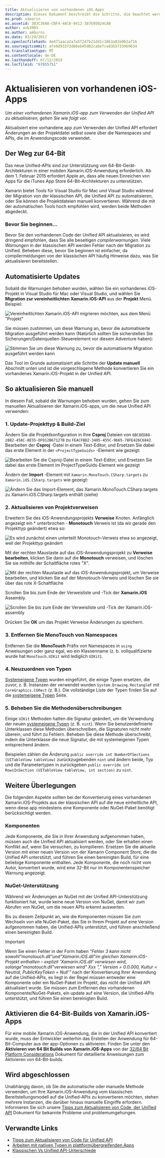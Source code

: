 ```yaml
---
title: Aktualisieren von vorhandenen iOS-Apps
description: Dieses Dokument beschreibt die Schritte, die beachtet werden müssen, um eine Xamarin.iOS-app von der klassischen API, die Unified API zu aktualisieren.
ms.prod: xamarin
ms.assetid: 303C36A8-CBF4-48C0-9412-387E95024CAB
author: asb3993
ms.author: amburns
ms.date: 03/29/2017
ms.openlocfilehash: 4e471aaca2a7a5f247b21dd1c1863a01b062a716
ms.sourcegitcommit: afe9d93373d66eb45d82cabefca83b5733969634
ms.translationtype: MT
ms.contentlocale: de-DE
ms.lasthandoff: 07/12/2019
ms.locfileid: "67855751"
---
```

# <a name="updating-existing-ios-apps"></a>Aktualisieren von vorhandenen iOS-Apps

_Um einer vorhandenen Xamarin.iOS-app zum Verwenden der Unified API zu aktualisieren, gehen Sie wie folgt vor._

Aktualisiert eine vorhandene app zum Verwenden der Unified API erfordert Änderungen an der Projektdatei selbst sowie über die Namespaces und APIs, die im Anwendungscode verwendet.

## <a name="the-road-to-64-bits"></a>Der Weg zur 64-Bit

Das neue Unified-APIs sind zur Unterstützung von 64-Bit-Gerät-Architekturen in einer mobilen Xamarin.iOS-Anwendung erforderlich. Ab dem 1. Februar 2015 erfordert Apple an, dass alle neuen Einreichen von Apps für die iTunes App Store 64-Bit-Architekturen zu unterstützen.

Xamarin bietet Tools für Visual Studio für Mac und Visual Studio während der Migration von der klassischen API, die Unified API zu automatisieren, oder Sie können die Projektdateien manuell konvertieren. Während die mit der automatischen Tools hoch empfohlen wird, werden beide Methoden abgedeckt.

### <a name="before-you-start"></a>Bevor Sie beginnen...

Bevor Sie den vorhandenen Code der Unified API aktualisieren, es wird dringend empfohlen, dass Sie alle beseitigen *compilerwarnungen*. Viele *Warnungen* in der klassischen API werden Fehler nach der Migration zu Unified. Beheben diese, bevor Sie beginnen ist einfacher, da compilermeldungen von der klassischen API häufig Hinweise dazu, was Sie aktualisieren bereitstellen.

## <a name="automated-updating"></a>Automatisierte Updates

Sobald die Warnungen behoben wurden, wählen Sie ein vorhandenes iOS-Projekt in Visual Studio für Mac oder Visual Studio, und wählen Sie **Migration zur vereinheitlichten Xamarin.iOS-API** aus der **Projekt** Menü. Beispiel:

![](updating-ios-apps-images/beta-tool1.png "Vereinheitlichten Xamarin.iOS-API migrieren möchten, aus dem Menü \"Projekt\"")

Sie müssen zustimmen, um diese Warnung an, bevor die automatisierte Migration ausgeführt werden kann (Natürlich sollten Sie sicherstellen Sie Sicherungen/Datenquellen-Steuerelement vor diesem Adventure haben):

![](updating-ios-apps-images/beta-tool2.png "Stimmen Sie um diese Warnung zu, bevor die automatisierte Migration ausgeführt werden kann")

Das Tool im Grunde automatisiert alle Schritte der **Update manuell** Abschnitt unten und ist die vorgeschlagene Methode konvertieren Sie ein vorhandenes Xamarin.iOS-Projekt in der Unified API.

## <a name="steps-to-update-manually"></a>So aktualisieren Sie manuell

In diesem Fall, sobald die Warnungen behoben wurden, gehen Sie zum manuellen Aktualisieren der Xamarin.iOS-apps, um die neue Unified API verwenden:

### <a name="1-update-project-type--build-target"></a>1. Update-Projekttyp & Build-Ziel

Ändern Sie die Projektkonfiguration in Ihre **Csproj** Dateien von `6BC8ED88-2882-458C-8E55-DFD12B67127B` zu `FEACFBD2-3405-455C-9665-78FE426C6842`. Bearbeiten der **Csproj** -Datei in einem Text-Editor, und Ersetzen Sie dabei das erste Element in der `<ProjectTypeGuids>` -Element wie gezeigt:

![](updating-ios-apps-images/csproj.png "Bearbeiten Sie die Csproj-Datei in einem Text-Editor, und Ersetzen Sie dabei das erste Element im ProjectTypeGuids-Element wie gezeigt")

Ändern der **Import** -Element mit `Xamarin.MonoTouch.CSharp.targets` zu `Xamarin.iOS.CSharp.targets` wie gezeigt:

![](updating-ios-apps-images/csproj2.png "Ändern Sie das Import-Element, das Xamarin.MonoTouch.CSharp.targets zu Xamarin.iOS.CSharp.targets enthält (siehe)")

### <a name="2-update-project-references"></a>2. Aktualisieren von Projektverweisen

Erweitern Sie des iOS-Anwendungsprojekts **Verweise** Knoten. Anfänglich angezeigt ein * unterbrochen - **Monotouch** Verweis ist (da wir gerade den Projekttyp geändert) etwa so:

![](updating-ios-apps-images/references.png "Es wird zunächst einen unterteilt Monotouch-Verweis etwa so angezeigt, weil der Projekttyp geändert")

Mit der rechten Maustaste auf das iOS-Anwendungsprojekt zu **Verweise bearbeiten**, klicken Sie dann auf die **Monotouch** verweisen, und löschen Sie sie mithilfe der Schaltfläche rotes "X".

![](updating-ios-apps-images/references-delete-monotouch-sml.png "Mit der rechten Maustaste auf das iOS-Anwendungsprojekt, um Verweise bearbeiten, und klicken Sie auf der Monotouch-Verweis und löschen Sie sie über das rote X-Schaltfläche")

Scrollen Sie bis zum Ende der Verweisliste und -Tick der **Xamarin.iOS** Assembly.

![](updating-ios-apps-images/references-add-xamarinios-sml.png "Scrollen Sie bis zum Ende der Verweisliste und -Tick der Xamarin.iOS-assembly")

Drücken Sie **OK** um das Projekt Verweise Änderungen zu speichern.

### <a name="3-remove-monotouch-from-namespaces"></a>3. Entfernen Sie MonoTouch von Namespaces

Entfernen Sie die **MonoTouch** Präfix von Namespaces in `using` Anweisungen oder ganz egal, wo ein Klassenname (z. b. vollqualifizierte wurde hat `MonoTouch.UIKit` wird lediglich `UIKit`).

### <a name="4-remap-types"></a>4. Neuzuordnen von Typen

[Systemeigene Typen](~/cross-platform/macios/nativetypes.md) wurden eingeführt, die einige Typen ersetzen, die zuvor, z. B. Instanzen der verwendet wurden `System.Drawing.RectangleF` mit `CoreGraphics.CGRect` (z. B.). Die vollständige Liste der Typen finden Sie auf die [systemeigene Typen](~/cross-platform/macios/nativetypes.md) Seite.

### <a name="5-fix-method-overrides"></a>5. Beheben Sie die Methodenüberschreibungen

Einige `UIKit` Methoden hatten die Signatur geändert, um die Verwendung der neuen [systemeigene Typen](~/cross-platform/macios/nativetypes.md) (z. B. `nint`). Wenn Sie benutzerdefinierte Unterklassen diese Methoden überschreiben, die Signaturen nicht mehr überein, und führt zu Fehlern. Beheben Sie diese Methode überschreibt, indem die Unterklasse die neue Signatur, die mit systemeigenen Typen entsprechend ändern.

Beispielen zählen die Änderung `public override int NumberOfSections (UITableView tableView)` zurückzugebenden `nint` und ändern beide, Typ und die Parametertypen in zurückgeben `public override int RowsInSection (UITableView tableView, int section)` zu `nint`.

## <a name="considerations"></a>Weitere Überlegungen

Die folgenden Aspekte sollten bei der Konvertierung eines vorhandenen Xamarin.iOS-Projekts aus der klassischen API auf die neue einheitliche API, wenn diese app mindestens eine Komponente oder NuGet-Paket benötigt berücksichtigt werden.

### <a name="components"></a>Komponenten

Jede Komponente, die Sie in Ihrer Anwendung aufgenommen haben, müssen auch die Unified API aktualisiert werden, oder Sie erhalten einen Konflikt auf, wenn Sie versuchen, zu kompilieren. Ersetzen Sie die aktuelle Version mit einer neuen Version von der Xamarin Component Store, die die Unified API unterstützt, und führen Sie einen bereinigten Build, für eine beliebige Komponente enthalten. Jede Komponente, die noch nicht vom Autor, konvertiert wurde, wird eine 32-Bit nur im Komponentenspeicher Warnung angezeigt.

### <a name="nuget-support"></a>NuGet-Unterstützung

Während wir Änderungen an NuGet mit der Unified API-Unterstützung funktioniert hat, wurde keine neue Version von NuGet, damit wir zum Abrufen von NuGet, um die neuen APIs erkennt auswerten.

Bis zu diesem Zeitpunkt an, wie die Komponenten müssen Sie zum Wechseln von alle NuGet-Paket, das Sie in Ihrem Projekt auf eine Version aufgenommen haben, die Unified-APIs unterstützt, und führen anschließend einen bereinigten Build.

> [!IMPORTANT]
> Wenn Sie einen Fehler in der Form haben _"Fehler 3 kann nicht sowohl"monotouch.dll"und"Xamarin.iOS.dll"im gleichen Xamarin.iOS-Projekt enthalten – explizit 'Xamarin.iOS.dll' verwiesen wird, solange"monotouch.dll"verwiesen wird" Xxx "," Version = 0.0.000, Kultur = Neutral, PublicKeyToken = Null'"_ nach der Konvertierung Ihrer Anwendung auf die Unified-APIs, es liegt in der Regel müssen entweder eine Komponente oder ein NuGet-Paket im Projekt, das nicht der Unified API aktualisiert wurde. Sie müssen zum Entfernen des vorhandenen Komponente/NuGet-Pakets, ein update auf eine Version, die Unified-APIs unterstützt, und führen Sie einen bereinigten Build.

## <a name="enabling-64-bit-builds-of-xamarinios-apps"></a>Aktivieren die 64-Bit-Builds von Xamarin.iOS-Apps

Für eine mobile Xamarin.iOS-Anwendung, die in der Unified API konvertiert wurde, muss der Entwickler weiterhin das Erstellen der Anwendung für 64-Bit-Computer aus der app-Optionen zu aktivieren. Finden Sie unter den **Aktivieren von 64 Bit Builds von Xamarin.iOS-Apps** von der [32/64 Bit Platform Considerations](~/cross-platform/macios/32-and-64/index.md#enable-64) Dokument für detaillierte Anweisungen zum Aktivieren von 64-Bit-builds.

## <a name="finishing-up"></a>Wird abgeschlossen

Unabhängig davon, ob Sie die automatische oder manuelle Methode verwenden, um Ihre Xamarin.iOS-Anwendung vom klassischen Bereitstellungsmodell auf die Unified-APIs zu konvertieren möchten, stehen mehrere Instanzen, die darüber hinaus manuelle Eingriffe erfordern. Informieren Sie sich unsere [Tipps zum Aktualisieren von Code, der Unified API](~/cross-platform/macios/unified/updating-tips.md) Dokument für bekannte Probleme und problemumgehungen.

## <a name="related-links"></a>Verwandte Links

- [Tipps zum Aktualisieren von Code für Unified API](~/cross-platform/macios/unified/updating-tips.md)
- [Arbeiten mit nativen Typen in plattformübergreifenden Apps](~/cross-platform/macios/native-types-cross-platform.md)
- [Klassischen Vs Unified API-Unterschiede](https://developer.xamarin.com/releases/ios/api_changes/classic-vs-unified-8.6.0/)
